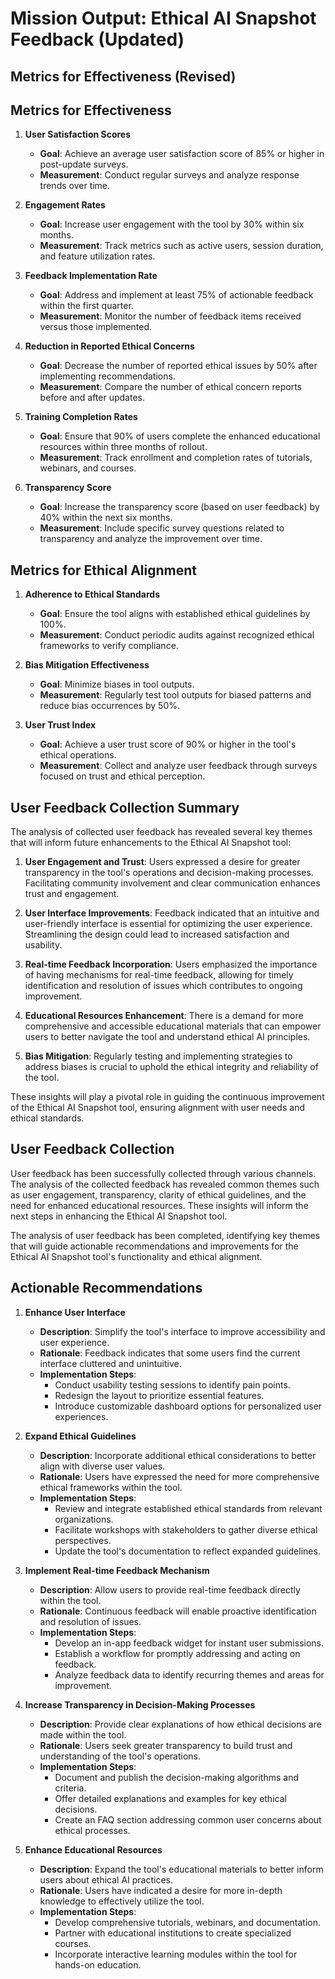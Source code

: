 

# Mission Output: Ethical AI Snapshot Feedback (Updated)

## Metrics for Effectiveness (Revised)



## Metrics for Effectiveness

1. **User Satisfaction Scores**
   - **Goal**: Achieve an average user satisfaction score of 85% or higher in post-update surveys.
   - **Measurement**: Conduct regular surveys and analyze response trends over time.

2. **Engagement Rates**
   - **Goal**: Increase user engagement with the tool by 30% within six months.
   - **Measurement**: Track metrics such as active users, session duration, and feature utilization rates.

3. **Feedback Implementation Rate**
   - **Goal**: Address and implement at least 75% of actionable feedback within the first quarter.
   - **Measurement**: Monitor the number of feedback items received versus those implemented.

4. **Reduction in Reported Ethical Concerns**
   - **Goal**: Decrease the number of reported ethical issues by 50% after implementing recommendations.
   - **Measurement**: Compare the number of ethical concern reports before and after updates.

5. **Training Completion Rates**
   - **Goal**: Ensure that 90% of users complete the enhanced educational resources within three months of rollout.
   - **Measurement**: Track enrollment and completion rates of tutorials, webinars, and courses.

6. **Transparency Score**
   - **Goal**: Increase the transparency score (based on user feedback) by 40% within the next six months.
   - **Measurement**: Include specific survey questions related to transparency and analyze the improvement over time.

## Metrics for Ethical Alignment

1. **Adherence to Ethical Standards**
   - **Goal**: Ensure the tool aligns with established ethical guidelines by 100%.
   - **Measurement**: Conduct periodic audits against recognized ethical frameworks to verify compliance.

2. **Bias Mitigation Effectiveness**
   - **Goal**: Minimize biases in tool outputs.
   - **Measurement**: Regularly test tool outputs for biased patterns and reduce bias occurrences by 50%.

3. **User Trust Index**
   - **Goal**: Achieve a user trust score of 90% or higher in the tool's ethical operations.
   - **Measurement**: Collect and analyze user feedback through surveys focused on trust and ethical perception.

## User Feedback Collection Summary

The analysis of collected user feedback has revealed several key themes that will inform future enhancements to the Ethical AI Snapshot tool:

1. **User Engagement and Trust**: Users expressed a desire for greater transparency in the tool's operations and decision-making processes. Facilitating community involvement and clear communication enhances trust and engagement.

2. **User Interface Improvements**: Feedback indicated that an intuitive and user-friendly interface is essential for optimizing the user experience. Streamlining the design could lead to increased satisfaction and usability.

3. **Real-time Feedback Incorporation**: Users emphasized the importance of having mechanisms for real-time feedback, allowing for timely identification and resolution of issues which contributes to ongoing improvement.

4. **Educational Resources Enhancement**: There is a demand for more comprehensive and accessible educational materials that can empower users to better navigate the tool and understand ethical AI principles.

5. **Bias Mitigation**: Regularly testing and implementing strategies to address biases is crucial to uphold the ethical integrity and reliability of the tool.

These insights will play a pivotal role in guiding the continuous improvement of the Ethical AI Snapshot tool, ensuring alignment with user needs and ethical standards.

## User Feedback Collection

User feedback has been successfully collected through various channels. The analysis of the collected feedback has revealed common themes such as user engagement, transparency, clarity of ethical guidelines, and the need for enhanced educational resources. These insights will inform the next steps in enhancing the Ethical AI Snapshot tool.

The analysis of user feedback has been completed, identifying key themes that will guide actionable recommendations and improvements for the Ethical AI Snapshot tool's functionality and ethical alignment.

## Actionable Recommendations

1. **Enhance User Interface**
   - **Description**: Simplify the tool's interface to improve accessibility and user experience.
   - **Rationale**: Feedback indicates that some users find the current interface cluttered and unintuitive.
   - **Implementation Steps**:
     - Conduct usability testing sessions to identify pain points.
     - Redesign the layout to prioritize essential features.
     - Introduce customizable dashboard options for personalized user experiences.

2. **Expand Ethical Guidelines**
   - **Description**: Incorporate additional ethical considerations to better align with diverse user values.
   - **Rationale**: Users have expressed the need for more comprehensive ethical frameworks within the tool.
   - **Implementation Steps**:
     - Review and integrate established ethical standards from relevant organizations.
     - Facilitate workshops with stakeholders to gather diverse ethical perspectives.
     - Update the tool's documentation to reflect expanded guidelines.

3. **Implement Real-time Feedback Mechanism**
   - **Description**: Allow users to provide real-time feedback directly within the tool.
   - **Rationale**: Continuous feedback will enable proactive identification and resolution of issues.
   - **Implementation Steps**:
     - Develop an in-app feedback widget for instant user submissions.
     - Establish a workflow for promptly addressing and acting on feedback.
     - Analyze feedback data to identify recurring themes and areas for improvement.

4. **Increase Transparency in Decision-Making Processes**
   - **Description**: Provide clear explanations of how ethical decisions are made within the tool.
   - **Rationale**: Users seek greater transparency to build trust and understanding of the tool's operations.
   - **Implementation Steps**:
     - Document and publish the decision-making algorithms and criteria.
     - Offer detailed explanations and examples for key ethical decisions.
     - Create an FAQ section addressing common user concerns about ethical processes.

5. **Enhance Educational Resources**
   - **Description**: Expand the tool's educational materials to better inform users about ethical AI practices.
   - **Rationale**: Users have indicated a desire for more in-depth knowledge to effectively utilize the tool.
   - **Implementation Steps**:
     - Develop comprehensive tutorials, webinars, and documentation.
     - Partner with educational institutions to create specialized courses.
     - Incorporate interactive learning modules within the tool for hands-on education.